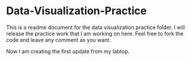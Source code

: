 # Data-Visualization-Practice

This is a readme document for the data visualization practice folder. I will release the practice work that I am working on here. Feel free to fork the code and leave any comment as you want.

Now I am creating the first update from my labtop.
